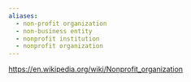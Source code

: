 ```yaml
---
aliases:
  - non-profit organization
  - non-business entity
  - nonprofit institution
  - nonprofit organization
---
```

https://en.wikipedia.org/wiki/Nonprofit_organization